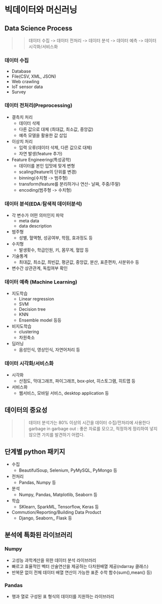 # 빅데이터와 머신러닝

## Data Science Process
>> 데이터 수집 -> 데이터 전처리 -> 데이터 분석 -> 데이터 예측 -> 데이터 시각화/서비스화

### 데이터 수집
- Database
- File(CSV, XML, JSON)
- Web crawling
- IoT sensor data
- Survey

### 데이터 전처리(Preprocessing)
- 결측치 처리
  - 데이터 삭제
  - 다른 값으로 대체 (최대값, 최소값, 중앙값)
  - 예측 모델을 활용한 값 삽입
- 이상치 처리
  - 입력 오류(데이터 삭제, 다른 값으로 대체)
  - 자연 발생(feature 추가)
- Feature Engineering(특성공학)
  - 데이터를 본인 입맛에 맞게 변형
  - scaling(feature의 단위를 변경)
  - binning(수치형 -> 범주형)
  - transform(feature를 분리하거나 연산- 날짜, 주중/주말)
  - encoding(범주형 -> 수치형)

### 데이터 분석(EDA:탐색적 데이터분석)
- 각 변수가 어떤 의미인지 파악
  - meta data
  - data description
- 범주형
  - 성별, 혈액형, 성공여부, 학점, 효과정도 등
- 수치형
  - 발생횟수, 학급인원, 키, 몸무게, 혈압 등
- 기술통계
  - 최대값, 최소값, 최빈값, 평균값, 중앙값, 분산, 표준편차, 사분위수 등
- 변수간 상관관계, 독립여부 확인

### 데이터 예측 (Machine Learning)
- 지도학습
  - Linear regression
  - SVM
  - Decision tree
  - KNN
  - Ensemble model 등등
- 비지도학습
  - clustering
  - 차원축소
- 딥러닝
  - 음성인식, 영상인식, 자연어처리 등

### 데이터 시각화/서비스화
- 시각화
  - 산점도, 막대그래프, 파이그래프, box-plot, 히스토그램, 히트맵 등
- 서비스화
  - 웹서비스, 모바일 서비스, desktop application 등


## 데이터의 중요성
>> 데이터 분석가는 80% 이상의 시간을 데이터 수집/전처리에 사용한다
>> garbage in garbage out : 좋은 자료를 모으고, 적정하게 정리하여 넣지 않으면 가치를 발견하기 어렵다.

## 단계별 python 패키지
- 수집
  - BeautifulSoup, Selenium, PyMySQL, PyMongo 등
- 전처리
  - Pandas, Numpy 등
- 분석
  - Numpy, Pandas, Matplotlib, Seaborn 등
- 학습
  - SKlearn, SparkML, Tensorflow, Keras 등
- Commution/Reporting/Building Data Product
  - Django, Seaborn,, Flask 등

## 분석에 특화된 라이브러리
### Numpy
- 고성능 과학계산을 위한 데이터 분석 라이브러리
- 빠르고 효율적인 벡터 산술연산을 제공하는 다차원배열 제공(ndarray 클래스)
- 반복문 없이 전체 데이터 배열 연산이 가능한 표준 수학 함수(sum(),mean() 등)

### Pandas
- 행과 열로 구성된 표 형식의 데이터를 지원하는 라이브러리
  